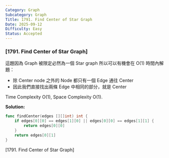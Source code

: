 ```yaml
---
Category: Graph
Subcategory: Graph
Title: 1791. Find Center of Star Graph
Date: 2025-09-12
Difficulty: Easy
Status: Accepted
---
```

### [1791. Find Center of Star Graph]

這題因為 Graph 被限定必然為一個 Star graph 所以可以有機會在 O(1) 時間內解題：
-   除 Center node 之外的 Node 都只有一個 Edge 通往 Center
-   因此我們直接找出兩條 Edge 中相同的部分，就是 Center

Time Complexity O(1), Space Complexity O(1).

**Solution:**
```go
func findCenter(edges [][]int) int {
    if edges[0][0] == edges[1][0] || edges[0][0] == edges[1][1] {
        return edges[0][0]
    }
    return edges[0][1]
}
```

[1791. Find Center of Star Graph]